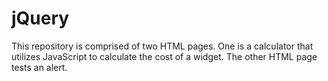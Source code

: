 jQuery
======
This repository is comprised of two HTML pages.  One is a calculator that utilizes JavaScript to calculate the cost of a widget.  The other HTML page tests an alert.
